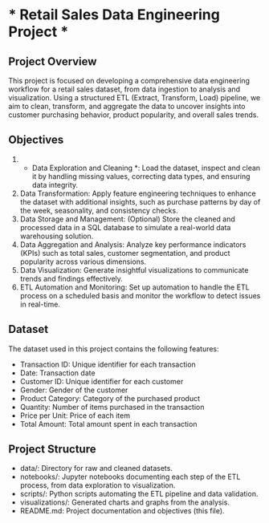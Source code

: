 # * Retail Sales Data Engineering Project *
## Project Overview
This project is focused on developing a comprehensive data engineering workflow for a retail sales dataset, from data ingestion to analysis and visualization. Using a structured ETL (Extract, Transform, Load) pipeline, we aim to clean, transform, and aggregate the data to uncover insights into customer purchasing behavior, product popularity, and overall sales trends.

## Objectives
1. * Data Exploration and Cleaning *: Load the dataset, inspect and clean it by handling missing values, correcting data types, and ensuring data integrity.
2. Data Transformation: Apply feature engineering techniques to enhance the dataset with additional insights, such as purchase patterns by day of the week, seasonality, and consistency checks.
3. Data Storage and Management: (Optional) Store the cleaned and processed data in a SQL database to simulate a real-world data warehousing solution.
4. Data Aggregation and Analysis: Analyze key performance indicators (KPIs) such as total sales, customer segmentation, and product popularity across various dimensions.
5. Data Visualization: Generate insightful visualizations to communicate trends and findings effectively.
6. ETL Automation and Monitoring: Set up automation to handle the ETL process on a scheduled basis and monitor the workflow to detect issues in real-time.
## Dataset
The dataset used in this project contains the following features:

* Transaction ID: Unique identifier for each transaction
* Date: Transaction date
* Customer ID: Unique identifier for each customer
* Gender: Gender of the customer
* Product Category: Category of the purchased product
* Quantity: Number of items purchased in the transaction
* Price per Unit: Price of each item
* Total Amount: Total amount spent in each transaction
## Project Structure
* data/: Directory for raw and cleaned datasets.
* notebooks/: Jupyter notebooks documenting each step of the ETL process, from data exploration to visualization.
* scripts/: Python scripts automating the ETL pipeline and data validation.
* visualizations/: Generated charts and graphs from the analysis.
* README.md: Project documentation and objectives (this file).
